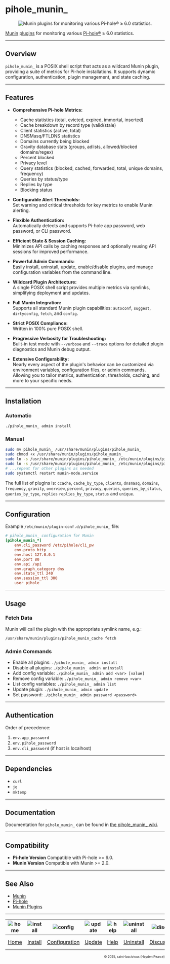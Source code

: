 # pihole_munin_
<p align="center">
    <img src="https://raw.githubusercontent.com/wiki/saint-lascivious/pihole_munin_/images/misc/pihole_munin_.png" alt="Munin plugins for monitoring various Pi-hole® ≥ 6.0 statistics."/>
</p>

[Munin](https://munin-monitoring.org) [plugins](https://gallery.munin-monitoring.org) for monitoring various [Pi-hole®](https://github.com/pi-hole/pi-hole) ≥ 6.0 statistics.

---

## Overview

`pihole_munin_` is a POSIX shell script that acts as a wildcard Munin plugin, providing a suite of metrics for Pi-hole installations. It supports dynamic configuration, authentication, plugin management, and state caching.

---

## Features

- **Comprehensive Pi-hole Metrics:**
  - Cache statistics (total, evicted, expired, immortal, inserted)
  - Cache breakdown by record type (valid/stale)
  - Client statistics (active, total)
  - DNSMasq/FTLDNS statistics
  - Domains currently being blocked
  - Gravity database stats (groups, adlists, allowed/blocked domains/regex)
  - Percent blocked
  - Privacy level
  - Query statistics (blocked, cached, forwarded, total, unique domains, frequency)
  - Queries by status/type
  - Replies by type
  - Blocking status

- **Configurable Alert Thresholds:**  
  Set warning and critical thresholds for key metrics to enable Munin alerting.

- **Flexible Authentication:**  
  Automatically detects and supports Pi-hole app password, web password, or CLI password.

- **Efficient State & Session Caching:**  
  Minimizes API calls by caching responses and optionally reusing API sessions for improved performance.

- **Powerful Admin Commands:**  
  Easily install, uninstall, update, enable/disable plugins, and manage configuration variables from the command line.

- **Wildcard Plugin Architecture:**  
  A single POSIX shell script provides multiple metrics via symlinks, simplifying deployment and updates.

- **Full Munin Integration:**  
  Supports all standard Munin plugin capabilities: `autoconf`, `suggest`, `dirtyconfig`, `fetch`, and `config`.

- **Strict POSIX Compliance:**  
  Written in 100% pure POSIX shell.

- **Progressive Verbosity for Troubleshooting:**  
  Built-in test mode with `--verbose` and `--trace` options for detailed plugin diagnostics and Munin debug output.

- **Extensive Configurability:**  
  Nearly every aspect of the plugin's behavior can be customized via environment variables, configuration files, or admin commands. Allowing you to tailor metrics, authentication, thresholds, caching, and more to your specific needs.

---

## Installation

### Automatic

```sh
./pihole_munin_ admin install
```

### Manual

```sh
sudo mv pihole_munin_ /usr/share/munin/plugins/pihole_munin_
sudo chmod +x /usr/share/munin/plugins/pihole_munin_
sudo ln -s /usr/share/munin/plugins/pihole_munin_ /etc/munin/plugins/pihole_munin_cache
sudo ln -s /usr/share/munin/plugins/pihole_munin_ /etc/munin/plugins/pihole_munin_cache_by_type
# ...repeat for other plugins as needed
sudo systemctl restart munin-node.service
```

The full list of plugins is:
`ccache`, `cache_by_type`, `clients`, `dnsmasq`, `domains`, `frequency`, `gravity`, `overview`, `percent`, `privacy`, `queries`, `queries_by_status`, `queries_by_type`, `replies` `replies_by_type`, `status` and `unique`.

---

## Configuration

Example `/etc/munin/plugin-conf.d/pihole_munin_` file:

```ini
# pihole_munin_ configuration for Munin
[pihole_munin_*]
    env.cli_password /etc/pihole/cli_pw
    env.proto http
    env.host 127.0.0.1
    env.port 80
    env.api /api
    env.graph_category dns
    env.state_ttl 240
    env.session_ttl 300
    user pihole
```

---

## Usage

### Fetch Data

Munin will call the plugin with the appropriate symlink name, e.g.:

```sh
/usr/share/munin/plugins/pihole_munin_cache fetch
```

### Admin Commands

- Enable all plugins:
  `./pihole_munin_ admin install`
- Disable all plugins:
  `./pihole_munin_ admin uninstall`
- Add config variable:
  `./pihole_munin_ admin add <var> [value]`
- Remove config variable:
  `./pihole_munin_ admin remove <var>`
- List config variables:
  `./pihole_munin_ admin list`
- Update plugin:
  `./pihole_munin_ admin update`
- Set password:
  `./pihole_munin_ admin password <password>`

---

## Authentication

Order of precedence:
1. `env.app_password`
2. `env.pihole_password`
3. `env.cli_password` (if host is localhost)

---

## Dependencies

- `curl`
- `jq`
- `mktemp`

---

## Documentation
Documentation for `pihole_munin_` can be found in [the pihole_munin_ wiki](https://github.com/saint-lascivious/pihole_munin_/wiki#pihole_munin_).

---

## **Compatibility**
- **Pi-hole Version** Compatible with Pi-hole >= 6.0.
- **Munin Version** Compatible with Munin >= 2.0.

---

## See Also

- [Munin](https://munin-monitoring.org)
- [Pi-hole](https://github.com/pi-hole/pi-hole)
- [Munin Plugins](https://gallery.munin-monitoring.org)

---

| ![home][home_icon] | ![install][install_icon] | ![config][config_icon] | ![update][update_icon] | ![help][help_icon] | ![uninstall][uninstall_icon] | ![discuss][discussions_icon] | ![bug][bug_report_icon] |
|:---:|:---:|:---:|:---:|:---:|:---:|:---:|:---:|
| [Home][home] | [Install][install] | [Configuration][configuration] | [Update][update] | [Help][help] | [Uninstall][uninstall] | [Discussions] | [Report A Bug] |

[home]: https://github.com/saint-lascivious/pihole_munin_/wiki/Home
[install]: https://github.com/saint-lascivious/pihole_munin_/wiki/Install
[configuration]: https://github.com/saint-lascivious/pihole_munin_/wiki/Configuration
[update]: https://github.com/saint-lascivious/pihole_munin_/wiki/Update
[help]: https://github.com/saint-lascivious/pihole_munin_/wiki/Help
[uninstall]: https://github.com/saint-lascivious/pihole_munin_/wiki/Uninstall
[Discussions]: https://github.com/saint-lascivious/pihole_munin_/discussions
[Report A Bug]: https://github.com/saint-lascivious/pihole_munin_/issues/new?assignees=saint-lascivious&labels=bug&template=BUG_REPORT.md&title=pihole_munin_%3A+bug+report

[home_icon]: https://raw.githubusercontent.com/wiki/saint-lascivious/pihole_munin_/images/icons/Home.png "Home page."
[install_icon]: https://raw.githubusercontent.com/wiki/saint-lascivious/pihole_munin_/images/icons/Install.png "Install pihole_munin_."
[config_icon]: https://raw.githubusercontent.com/wiki/saint-lascivious/pihole_munin_/images/icons/Configuration.png "Configure pihole_munin_."
[update_icon]: https://raw.githubusercontent.com/wiki/saint-lascivious/pihole_munin_/images/icons/Update.png "Update pihole_munin_."
[help_icon]: https://raw.githubusercontent.com/wiki/saint-lascivious/pihole_munin_/images/icons/Help.png "Get help with pihole_munin_."
[uninstall_icon]: https://raw.githubusercontent.com/wiki/saint-lascivious/pihole_munin_/images/icons/Uninstall.png "Uninstall pihole_munin_."
[discussions_icon]: https://raw.githubusercontent.com/wiki/saint-lascivious/pihole_munin_/images/icons/Discussions.png "Not sure if you have a bug or issue? Just want to say hello? Discuss pihole_munin_ using the GitHub Discussions platform."
[bug_report_icon]: https://raw.githubusercontent.com/wiki/saint-lascivious/pihole_munin_/images/icons/Bug_Report.png "Report a bug in pihole_munin_."

<p align="right"><sup><sub>© 2025, saint-lascivious (Hayden Pearce)</sub></sup></p>
